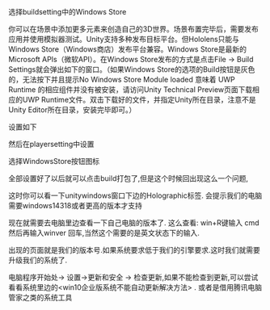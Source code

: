 选择buildsetting中的Windows Store 

你可以在场景中添加更多元素来创造自己的3D世界。场景布置完毕后，需要发布应用并使用模拟器测试。Unity支持多种发布目标平台。但Hololens只能与Windows Store（Windows商店）发布平台兼容。Windows Store是最新的Microsoft APIs（微软API）。在Windows Store发布的方式是点击File → Build Settings就会弹出如下的窗口。（如果Windows Store的选项的Build按钮是灰色的，无法按下并且提示No Windows Store Module loaded 意味着 UWP Runtime 的相应组件并没有被安装，请访问Unity Technical Preview页面下载相应的UWP Runtime文件。双击下载好的文件，并指定Unity所在目录，注意不是Unity Editor所在目录，安装完毕即可。）


设置如下


 然后在playersetting中设置

选择WindowsStore按钮图标

全部设置好了以后就可以点击build打包了,但是这个时候回出现这么一个问题,

这时你可以看一下unitywindows窗口下边的Holographic标签. 会提示我们的电脑需要windows14318或者更高的版本才支持


现在就需要去电脑里边查看一下自己电脑的版本了.
这么查看: win+R键输入 cmd 然后再输入winver 回车,当然这个需要的是英文状态下的输入.

出现的页面就是我们的版本号.如果系统要求低于我们的引擎要求.这时我们就需要升级我们的系统了.

电脑程序开始处→ 设置→更新和安全 → 检查更新,如果不能检查到更新,可以尝试看看系统里边的<win10企业版系统不能自动更新解决方法>  .  或者是借用腾讯电脑管家之类的系统工具
